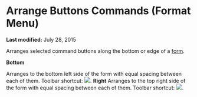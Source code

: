 
# Arrange Buttons Commands (Format Menu)

 **Last modified:** July 28, 2015

Arranges selected command buttons along the bottom or edge of a  [form](b8bdf64f-5920-1ae9-16d0-b26d09524a30.md).

 **Bottom**

Arranges to the bottom left side of the form with equal spacing between each of them.
Toolbar shortcut: 
![](../images/tbr_arrb_ZA01201677.gif).
 **Right**
Arranges to the top right side of the form with equal spacing between each of them.
Toolbar shortcut: 
![](../images/tbr_arrr_ZA01201678.gif).
